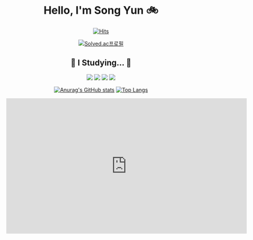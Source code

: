 
<div align="center">
  
  
# Hello, I'm Song Yun 🚲
[![Hits](https://hits.seeyoufarm.com/api/count/incr/badge.svg?url=https%3A%2F%2Fgithub.com%2Fgjbae1212%2Fhit-counter&count_bg=%23121A51&title_bg=%23606EB2&icon=github.svg&icon_color=%23E7E7E7&title=hits&edge_flat=false)](https://hits.seeyoufarm.com)
  
  

  
[![Solved.ac프로필](http://mazassumnida.wtf/api/v2/generate_badge?boj=skyes0814)](https://solved.ac/skyes0814)
  ## 📝 I Studying... 📝
   <img src="https://img.shields.io/badge/Python-3776AB?style=flat-square&logo=python&logoColor=white"/>  <img src="https://img.shields.io/badge/HTML5-E34F26?style=flat-square&logo=html5&logoColor=white"/>  <img src="https://img.shields.io/badge/CSS3-1572B6?style=flat-square&logo=css3&logoColor=white"/> <img src="https://img.shields.io/badge/JavaScript-F7DF1E?style=flat-square&logo=JavaScript&logoColor=white"/>



[![Anurag's GitHub stats](https://github-readme-stats.vercel.app/api?username=songyunbae)](https://github.com/songyunbae/github-readme-stats)
[![Top Langs](https://github-readme-stats.vercel.app/api/top-langs/?username=songyunbae&layout=compact)](https://github.com/songyunbae/github-readme-stats)
</div>

<iframe width="640" height="360" src="https://www.youtube.com/watch?v=DkrFsK4EdAw" frameborder="0" gesture="media" allowfullscreen=""></iframe>
